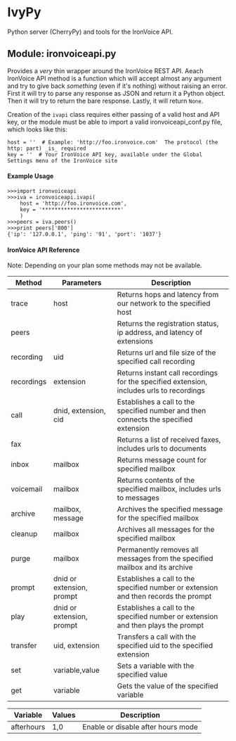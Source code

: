 # IvyPy

Python server (CherryPy) and tools for the IronVoice API.

## Module: ironvoiceapi.py

Provides a _very_ thin wrapper around the IronVoice REST API.  Aeach IronVoice API method is a function which will accept almost any argument and try to give back _something_ (even if it's nothing) without raising an error.  First it will try to parse any response as JSON and return it a Python object.  Then it will try to return the bare response. Lastly, it will return `None`.

Creation of the `ivapi` class requires either passing of a valid host and API key, or the module must be able to import a valid ironvoiceapi_conf.py file, which looks like this:

    host = ''  # Example: 'http://foo.ironvoice.com'  The protocol (the http: part) _is_ required
    key = ''  # Your IronVoice API key, available under the Global Settings menu of the IronVoice site

#### Example Usage

    >>>import ironvoiceapi
    >>>iva = ironvoiceapi.ivapi(
        host = 'http://foo.ironvoice.com',
        key = '*************************'
        )
    >>>peers = iva.peers()
    >>>print peers['800']
    {'ip': '127.0.0.1', 'ping': '91', 'port': '1037'}

#### IronVoice API Reference

Note: Depending on your plan some methods may not be available.

Method | Parameters | Description
-------|------------|------------
trace |	host |	Returns hops and latency from our network to the specified host
peers | |	Returns the registration status, ip address, and latency of extensions
recording |	uid |	Returns url and file size of the specified call recording
recordings |	extension |	Returns instant call recordings for the specified extension, includes urls to recordings
call |	dnid, extension, cid |	Establishes a call to the specified number and then connects the specified extension
fax | |	Returns a list of received faxes, includes urls to documents
inbox |	mailbox |	Returns message count for specified mailbox
voicemail |	mailbox |	Returns contents of the specified mailbox, includes urls to messages
archive |	mailbox, message |	Archives the specified message for the specified mailbox
cleanup |	mailbox |	Archives all messages for the specified mailbox
purge |	mailbox |	Permanently removes all messages from the specified mailbox and its archive
prompt | dnid or extension, prompt |	Establishes a call to the specified number or extension and then records the prompt
play |	dnid or extension, prompt |	Establishes a call to the specified number or extension and then plays the prompt
transfer |	uid, extension |	Transfers a call with the specified uid to the specified extension
set |	variable,value |	Sets a variable with the specified value
get |	variable |	Gets the value of the specified variable

Variable |	Values |	Description
---------|---------|-------------
afterhours |	1,0 |	Enable or disable after hours mode


